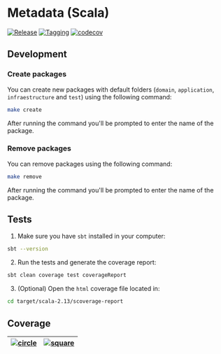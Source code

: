 # Metadata (Scala)

[![Release](https://github.com/hawks-atlanta/metadata-scala/actions/workflows/release.yaml/badge.svg?branch=main)](https://github.com/hawks-atlanta/metadata-scala/actions/workflows/release.yaml)
[![Tagging](https://github.com/hawks-atlanta/metadata-scala/actions/workflows/tagging.yaml/badge.svg?branch=dev)](https://github.com/hawks-atlanta/metadata-scala/actions/workflows/tagging.yaml)
[![codecov](https://codecov.io/gh/hawks-atlanta/metadata-scala/graph/badge.svg?token=M9CJCEEIBK)](https://codecov.io/gh/hawks-atlanta/metadata-scala)

## Development

### Create packages

You can create new packages with default folders (`domain`, `application`, `infraestructure` and `test`) using the following command: 

```bash
make create 
```

After running the command you'll be prompted to enter the name of the package.

### Remove packages

You can remove packages using the following command: 

```bash
make remove 
```

After running the command you'll be prompted to enter the name of the package.

## Tests

1. Make sure you have `sbt` installed in your computer: 

```bash
sbt --version
```

2. Run the tests and generate the coverage report: 

```bash
sbt clean coverage test coverageReport
```

3. (Optional) Open the `html` coverage file located in: 

```bash
cd target/scala-2.13/scoverage-report
```

## Coverage

| [![circle](https://codecov.io/gh/hawks-atlanta/metadata-scala/graphs/sunburst.svg?token=M9CJCEEIBK)](https://app.codecov.io/gh/hawks-atlanta/metadata-scala) | [![square](https://codecov.io/gh/hawks-atlanta/metadata-scala/graphs/tree.svg?token=M9CJCEEIBK)](https://app.codecov.io/gh/hawks-atlanta/metadata-scala) |
| ------------------------------------------------------------ | ------------------------------------------------------------ |
